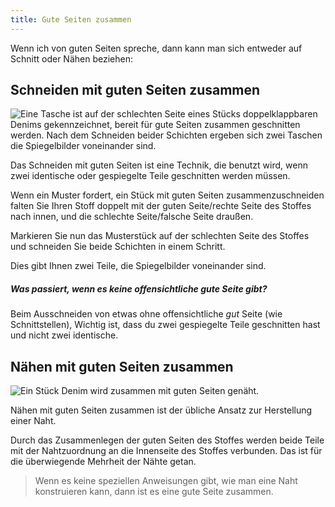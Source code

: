 ```yaml
---
title: Gute Seiten zusammen
---
```


Wenn ich von guten Seiten spreche, dann kann man sich entweder auf Schnitt oder Nähen beziehen:

## Schneiden mit guten Seiten zusammen

![Eine Tasche ist auf der schlechten Seite eines Stücks doppelklappbaren Denims gekennzeichnet, bereit für gute Seiten zusammen geschnitten werden. Nach dem Schneiden beider Schichten ergeben sich zwei Taschen die Spiegelbilder voneinander sind.](cutting-good-sides-together.jpg)

Das Schneiden mit guten Seiten ist eine Technik, die benutzt wird, wenn zwei identische oder gespiegelte Teile geschnitten werden müssen.

Wenn ein Muster fordert, ein Stück mit guten Seiten zusammenzuschneiden falten Sie Ihren Stoff doppelt mit der guten Seite/rechte Seite des Stoffes nach innen, und die schlechte Seite/falsche Seite draußen.

Markieren Sie nun das Musterstück auf der schlechten Seite des Stoffes und schneiden Sie beide Schichten in einem Schritt.

Dies gibt Ihnen zwei Teile, die Spiegelbilder voneinander sind.

<Note> 

##### Was passiert, wenn es keine offensichtliche gute Seite gibt?

Beim Ausschneiden von etwas ohne offensichtliche _gut_ Seite (wie Schnittstellen),
Wichtig ist, dass du zwei gespiegelte Teile geschnitten hast und nicht zwei identische.

</Note>

## Nähen mit guten Seiten zusammen

![Ein Stück Denim wird zusammen mit guten Seiten genäht.](sewing-good-sides-together.jpg)

Nähen mit guten Seiten zusammen ist der übliche Ansatz zur Herstellung einer Naht.

Durch das Zusammenlegen der guten Seiten des Stoffes werden beide Teile mit der Nahtzuordnung an die Innenseite des Stoffes verbunden. Das ist für die überwiegende Mehrheit der Nähte getan.

> Wenn es keine speziellen Anweisungen gibt, wie man eine Naht konstruieren kann, dann ist es eine gute Seite zusammen.
